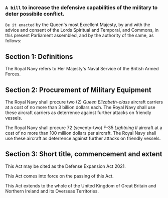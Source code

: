 ### `A bill` to increase the defensive capabilities of the military to deter possibile conflict.

`Be it enacted` by the Queen's most Excellent Majesty, by and with the advice and consent of the Lords Spiritual and Temporal, and Commons, in this present Parliament assembled, and by the authority of the same, as follows:

## Section 1: Definitions
The Royal Navy refers to Her Majesty's Naval Service of the British Armed Forces.

## Section 2: Procurement of Military Equipment
The Royal Navy shall procure two (2) *Queen Elizabeth-class* aircraft carriers at a cost of no more than 3 billion dollars each. The Royal Navy shall use these aircraft carriers as deterrence against further attacks on friendly vessels.

The Royal Navy shall procure 72 (seventy-two) F-35 *Lightning II* aircraft at a cost of no more than 100 million dollars per aircraft. The Royal Navy shall use these aircraft as deterrence against further attacks on friendly vessels.

## Section 3: Short title, commencement and extent
This Act may be cited as the Defense Expansion Act 2021.

This Act comes into force on the passing of this Act.

This Act extends to the whole of the United Kingdom of Great Britain and Northern Ireland and its Overseas Territories.
